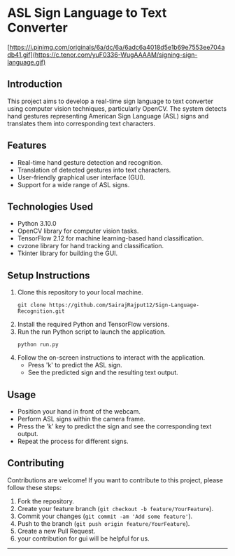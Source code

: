 # ASL Sign Language to Text Converter

[https://i.pinimg.com/originals/6a/dc/6a/6adc6a4018d5e1b69e7553ee704adb41.gif](https://c.tenor.com/yuF0336-WugAAAAM/signing-sign-language.gif)

## Introduction
This project aims to develop a real-time sign language to text converter using computer vision techniques, particularly OpenCV. The system detects hand gestures representing American Sign Language (ASL) signs and translates them into corresponding text characters.

## Features
- Real-time hand gesture detection and recognition.
- Translation of detected gestures into text characters.
- User-friendly graphical user interface (GUI).
- Support for a wide range of ASL signs.

## Technologies Used
- Python 3.10.0
- OpenCV library for computer vision tasks.
- TensorFlow 2.12 for machine learning-based hand classification.
- cvzone library for hand tracking and classification.
- Tkinter library for building the GUI.

## Setup Instructions
1. Clone this repository to your local machine.
   ```
   git clone https://github.com/SairajRajput12/Sign-Language-Recognition.git
   ```
2. Install the required Python and TensorFlow versions.
3. Run the run Python script to launch the application.
   ```
   python run.py
   ```
4. Follow the on-screen instructions to interact with the application.
   - Press 'k' to predict the ASL sign.
   - See the predicted sign and the resulting text output.

## Usage
- Position your hand in front of the webcam.
- Perform ASL signs within the camera frame.
- Press the 'k' key to predict the sign and see the corresponding text output.
- Repeat the process for different signs.

## Contributing
Contributions are welcome! If you want to contribute to this project, please follow these steps:
1. Fork the repository.
2. Create your feature branch (`git checkout -b feature/YourFeature`).
3. Commit your changes (`git commit -am 'Add some feature'`).
4. Push to the branch (`git push origin feature/YourFeature`).
5. Create a new Pull Request.
6. your contribution for gui will be helpful for us. 


---
